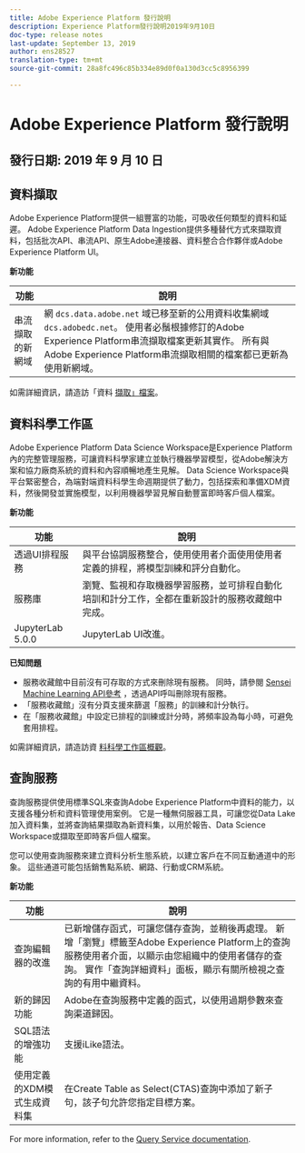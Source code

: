 ```yaml
---
title: Adobe Experience Platform 發行說明
description: Experience Platform發行說明2019年9月10日
doc-type: release notes
last-update: September 13, 2019
author: ens28527
translation-type: tm+mt
source-git-commit: 28a8fc496c85b334e89d0f0a130d3cc5c8956399

---
```



# Adobe Experience Platform 發行說明

## 發行日期: 2019 年 9 月 10 日

## 資料擷取

Adobe Experience Platform提供一組豐富的功能，可吸收任何類型的資料和延遲。 Adobe Experience Platform Data Ingestion提供多種替代方式來擷取資料，包括批次API、串流API、原生Adobe連接器、資料整合合作夥伴或Adobe Experience Platform UI。

**新功能**

| 功能 | 說明 |
| ----------- | ---------- |
| 串流擷取的新網域 | 網 `dcs.data.adobe.net` 域已移至新的公用資料收集網域 `dcs.adobedc.net`。 使用者必鬚根據修訂的Adobe Experience Platform串流擷取檔案更新其實作。 所有與Adobe Experience Platform串流擷取相關的檔案都已更新為使用新網域。 |

如需詳細資訊，請造訪「資料 [擷取」檔案](../../ingestion/home.md)。

## 資料科學工作區

Adobe Experience Platform Data Science Workspace是Experience Platform內的完整管理服務，可讓資料科學家建立並執行機器學習模型，從Adobe解決方案和協力廠商系統的資料和內容順暢地產生見解。 Data Science Workspace與平台緊密整合，為端對端資料科學生命週期提供了動力，包括探索和準備XDM資料，然後開發並實施模型，以利用機器學習見解自動豐富即時客戶個人檔案。

**新功能**

| 功能 | 說明 |
| -----------| ---------- |
| 透過UI排程服務 | 與平台協調服務整合，使用使用者介面使用使用者定義的排程，將模型訓練和評分自動化。 |
| 服務庫 | 瀏覽、監視和存取機器學習服務，並可排程自動化培訓和計分工作，全都在重新設計的服務收藏館中完成。 |
| JupyterLab 5.0.0 | JupyterLab UI改進。 |

**已知問題**

* 服務收藏館中目前沒有可存取的方式來刪除現有服務。 同時，請參閱 [Sensei Machine Learning API參考](https://www.adobe.io/apis/experienceplatform/home/api-reference.html#!acpdr/swagger-specs/sensei-ml-api.yaml) ，透過API呼叫刪除現有服務。
* 「服務收藏館」沒有分頁支援來篩選「服務」的訓練和計分執行。
* 在「服務收藏館」中設定已排程的訓練或計分時，將頻率設為每小時，可避免套用排程。

如需詳細資訊，請造訪資 [料科學工作區概觀](../../data-science-workspace/home.md)。

## 查詢服務

查詢服務提供使用標準SQL來查詢Adobe Experience Platform中資料的能力，以支援各種分析和資料管理使用案例。 它是一種無伺服器工具，可讓您從Data Lake加入資料集，並將查詢結果擷取為新資料集，以用於報告、Data Science Workspace或擷取至即時客戶個人檔案。

您可以使用查詢服務來建立資料分析生態系統，以建立客戶在不同互動通道中的形象。 這些通道可能包括銷售點系統、網路、行動或CRM系統。

**新功能**

| 功能 | 說明 |
| -----------| ---------- |
| 查詢編輯器的改進 | 已新增儲存函式，可讓您儲存查詢，並稍後再處理。 新增「瀏覽」標籤至Adobe Experience Platform上的查詢服務使用者介面，以顯示由您組織中的使用者儲存的查詢。 實作「查詢詳細資料」面板，顯示有關所檢視之查詢的有用中繼資料。 |
| 新的歸因功能 | Adobe在查詢服務中定義的函式，以使用過期參數來查詢渠道歸因。 |
| SQL語法的增強功能 | 支援iLike語法。 |
| 使用定義的XDM模式生成資料集 | 在Create Table as Select(CTAS)查詢中添加了新子句，該子句允許您指定目標方案。 |

For more information, refer to the [Query Service documentation](../../query-service/home.md).